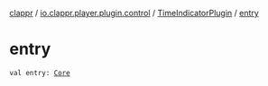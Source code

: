 [clappr](../../index.md) / [io.clappr.player.plugin.control](../index.md) / [TimeIndicatorPlugin](index.md) / [entry](./entry.md)

# entry

`val entry: `[`Core`](../../io.clappr.player.plugin/-plugin-entry/-core/index.md)
